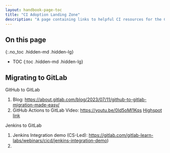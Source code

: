 ```yaml
---
layout: handbook-page-toc
title: "CI Adoption Landing Zone"
description: "A page containing links to helpful CI resources for the CSM team and our customers"
---
```


## On this page

{:.no_toc .hidden-md .hidden-lg}

- TOC
{:toc .hidden-md .hidden-lg}

## Migrating to GitLab

GitHub to GitLab

1. Blog: https://about.gitlab.com/blog/2023/07/11/github-to-gitlab-migration-made-easy/
1. GitHub Actions to GitLab Video: https://youtu.be/0Id5oMl1Kqs  [Highspot link](https://gitlab.highspot.com/items/648a0479e3c34e922e251bcd?lfrm=shp.0)



Jenkins to GitLab

1. Jenkins Integration demo (CS-Led): https://gitlab.com/gitlab-learn-labs/webinars/cicd/jenkins-integration-demo)
1. 
